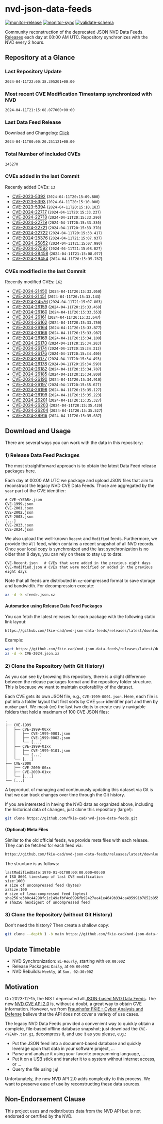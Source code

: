 # nvd-json-data-feeds

[![monitor-release](https://github.com/fkie-cad/nvd-json-data-feeds/actions/workflows/monitor_release.yml/badge.svg)](https://github.com/fkie-cad/nvd-json-data-feeds/actions/workflows/monitor_release.yml)
[![monitor-sync](https://github.com/fkie-cad/nvd-json-data-feeds/actions/workflows/monitor_sync.yml/badge.svg)](https://github.com/fkie-cad/nvd-json-data-feeds/actions/workflows/monitor_sync.yml)
[![validate-schema](https://github.com/fkie-cad/nvd-json-data-feeds/actions/workflows/validate_schema.yml/badge.svg)](https://github.com/fkie-cad/nvd-json-data-feeds/actions/workflows/validate_schema.yml)

Community reconstruction of the deprecated JSON NVD Data Feeds.
[Releases](https://github.com/fkie-cad/nvd-json-data-feeds/releases/latest) each day at 00:00 AM UTC.
Repository synchronizes with the NVD every 2 hours.

## Repository at a Glance

### Last Repository Update

```plain
2024-04-11T22:00:38.395201+00:00
```

### Most recent CVE Modification Timestamp synchronized with NVD

```plain
2024-04-11T21:15:08.077000+00:00
```

### Last Data Feed Release

Download and Changelog: [Click](https://github.com/fkie-cad/nvd-json-data-feeds/releases/latest)

```plain
2024-04-11T00:00:20.251121+00:00
```

### Total Number of included CVEs

```plain
245270
```

### CVEs added in the last Commit

Recently added CVEs: `13`

- [CVE-2023-5392](CVE-2023/CVE-2023-53xx/CVE-2023-5392.json) (`2024-04-11T20:15:09.800`)
- [CVE-2023-5393](CVE-2023/CVE-2023-53xx/CVE-2023-5393.json) (`2024-04-11T20:15:10.000`)
- [CVE-2023-5394](CVE-2023/CVE-2023-53xx/CVE-2023-5394.json) (`2024-04-11T20:15:10.183`)
- [CVE-2024-22717](CVE-2024/CVE-2024-227xx/CVE-2024-22717.json) (`2024-04-11T20:15:33.237`)
- [CVE-2024-22718](CVE-2024/CVE-2024-227xx/CVE-2024-22718.json) (`2024-04-11T20:15:33.290`)
- [CVE-2024-22719](CVE-2024/CVE-2024-227xx/CVE-2024-22719.json) (`2024-04-11T20:15:33.330`)
- [CVE-2024-22721](CVE-2024/CVE-2024-227xx/CVE-2024-22721.json) (`2024-04-11T20:15:33.370`)
- [CVE-2024-22722](CVE-2024/CVE-2024-227xx/CVE-2024-22722.json) (`2024-04-11T20:15:33.417`)
- [CVE-2024-25376](CVE-2024/CVE-2024-253xx/CVE-2024-25376.json) (`2024-04-11T21:15:07.937`)
- [CVE-2024-25852](CVE-2024/CVE-2024-258xx/CVE-2024-25852.json) (`2024-04-11T21:15:07.980`)
- [CVE-2024-27592](CVE-2024/CVE-2024-275xx/CVE-2024-27592.json) (`2024-04-11T21:15:08.027`)
- [CVE-2024-28458](CVE-2024/CVE-2024-284xx/CVE-2024-28458.json) (`2024-04-11T21:15:08.077`)
- [CVE-2024-29454](CVE-2024/CVE-2024-294xx/CVE-2024-29454.json) (`2024-04-11T20:15:35.767`)


### CVEs modified in the last Commit

Recently modified CVEs: `162`

- [CVE-2024-21450](CVE-2024/CVE-2024-214xx/CVE-2024-21450.json) (`2024-04-11T20:15:33.050`)
- [CVE-2024-21451](CVE-2024/CVE-2024-214xx/CVE-2024-21451.json) (`2024-04-11T20:15:33.143`)
- [CVE-2024-24576](CVE-2024/CVE-2024-245xx/CVE-2024-24576.json) (`2024-04-11T21:15:07.803`)
- [CVE-2024-26159](CVE-2024/CVE-2024-261xx/CVE-2024-26159.json) (`2024-04-11T20:15:33.460`)
- [CVE-2024-26160](CVE-2024/CVE-2024-261xx/CVE-2024-26160.json) (`2024-04-11T20:15:33.553`)
- [CVE-2024-26161](CVE-2024/CVE-2024-261xx/CVE-2024-26161.json) (`2024-04-11T20:15:33.647`)
- [CVE-2024-26162](CVE-2024/CVE-2024-261xx/CVE-2024-26162.json) (`2024-04-11T20:15:33.750`)
- [CVE-2024-26164](CVE-2024/CVE-2024-261xx/CVE-2024-26164.json) (`2024-04-11T20:15:33.877`)
- [CVE-2024-26166](CVE-2024/CVE-2024-261xx/CVE-2024-26166.json) (`2024-04-11T20:15:33.987`)
- [CVE-2024-26169](CVE-2024/CVE-2024-261xx/CVE-2024-26169.json) (`2024-04-11T20:15:34.100`)
- [CVE-2024-26170](CVE-2024/CVE-2024-261xx/CVE-2024-26170.json) (`2024-04-11T20:15:34.203`)
- [CVE-2024-26174](CVE-2024/CVE-2024-261xx/CVE-2024-26174.json) (`2024-04-11T20:15:34.313`)
- [CVE-2024-26176](CVE-2024/CVE-2024-261xx/CVE-2024-26176.json) (`2024-04-11T20:15:34.400`)
- [CVE-2024-26177](CVE-2024/CVE-2024-261xx/CVE-2024-26177.json) (`2024-04-11T20:15:34.493`)
- [CVE-2024-26178](CVE-2024/CVE-2024-261xx/CVE-2024-26178.json) (`2024-04-11T20:15:34.590`)
- [CVE-2024-26182](CVE-2024/CVE-2024-261xx/CVE-2024-26182.json) (`2024-04-11T20:15:34.707`)
- [CVE-2024-26185](CVE-2024/CVE-2024-261xx/CVE-2024-26185.json) (`2024-04-11T20:15:34.800`)
- [CVE-2024-26190](CVE-2024/CVE-2024-261xx/CVE-2024-26190.json) (`2024-04-11T20:15:34.910`)
- [CVE-2024-26197](CVE-2024/CVE-2024-261xx/CVE-2024-26197.json) (`2024-04-11T20:15:35.027`)
- [CVE-2024-26198](CVE-2024/CVE-2024-261xx/CVE-2024-26198.json) (`2024-04-11T20:15:35.127`)
- [CVE-2024-26199](CVE-2024/CVE-2024-261xx/CVE-2024-26199.json) (`2024-04-11T20:15:35.223`)
- [CVE-2024-26201](CVE-2024/CVE-2024-262xx/CVE-2024-26201.json) (`2024-04-11T20:15:35.327`)
- [CVE-2024-26203](CVE-2024/CVE-2024-262xx/CVE-2024-26203.json) (`2024-04-11T20:15:35.420`)
- [CVE-2024-26204](CVE-2024/CVE-2024-262xx/CVE-2024-26204.json) (`2024-04-11T20:15:35.527`)
- [CVE-2024-28916](CVE-2024/CVE-2024-289xx/CVE-2024-28916.json) (`2024-04-11T20:15:35.637`)


## Download and Usage

There are several ways you can work with the data in this repository:

### 1) Release Data Feed Packages

The most straightforward approach is to obtain the latest Data Feed release packages [here](https://github.com/fkie-cad/nvd-json-data-feeds/releases/latest).

Each day at 00:00 AM UTC we package and upload JSON files that aim to reconstruct the legacy NVD CVE Data Feeds.
Those are aggregated by the `year` part of the CVE identifier:

```
# CVE-<YEAR>.json
CVE-1999.json
CVE-2001.json
CVE-2002.json
CVE-2003.json
[...]
CVE-2023.json
CVE-2024.json
```

We also upload the well-known `Recent` and `Modified` feeds.
Furthermore, we provide the `All` feed, which contains a recent snapshot of all NVD records.
Once your local copy is synchronized and the last synchronization is no older than 8 days, you can rely on these to stay up to date:

```plain
CVE-Recent.json   # CVEs that were added in the previous eight days
CVE-Modified.json # CVEs that were modified or added in the previous eight days
```

Note that all feeds are distributed in `xz`-compressed format to save storage and bandwidth.
For decompression execute:

```sh
xz -d -k <feed>.json.xz
```

#### Automation using Release Data Feed Packages

You can fetch the latest releases for each package with the following static link layout:

```sh
https://github.com/fkie-cad/nvd-json-data-feeds/releases/latest/download/CVE-<YEAR>.json.xz
```

Example:

```sh
wget https://github.com/fkie-cad/nvd-json-data-feeds/releases/latest/download/CVE-2024.json.xz
xz -d -k CVE-2024.json.xz
```

### 2) Clone the Repository (with Git History)

As you can see by browsing this repository, there is a slight difference between the release packages format and the repository folder structure.
This is because we want to maintain explorability of the dataset.

Each CVE gets its own JSON file, e.g., `CVE-1999-0001.json`.
Here, each file is put into a folder layout that first sorts by CVE `year` identifier part and then by `number` part.
We mask (`xx`) the last two digits to create easily navigable folders that hold a maximum of 100 CVE JSON files:

```plain
.
├── CVE-1999
│   ├── CVE-1999-00xx
│   │   ├── CVE-1999-0001.json
│   │   ├── CVE-1999-0002.json
│   │   └── [...]
│   ├── CVE-1999-01xx
│   │   ├── CVE-1999-0101.json
│   │   └── [...]
│   └── [...]
├── CVE-2000
│   ├── CVE-2000-00xx
│   ├── CVE-2000-01xx
│   └── [...]
└── [...]
```

A byproduct of managing and continuously updating this dataset via Git is that we can track changes over time through the Git history.

If you are interested in having the NVD data as organized above, including the historical data of changes, just clone this repository (large!):

```sh
git clone https://github.com/fkie-cad/nvd-json-data-feeds.git
```

#### (Optional) Meta Files

Similar to the old official feeds, we provide meta files with each release. They can be fetched for each feed via:

```sh
https://github.com/fkie-cad/nvd-json-data-feeds/releases/latest/download/CVE-<YEAR>.meta
```

The structure is as follows:

```plain
lastModifiedDate:1970-01-01T00:00:00.000+00:00                          # ISO 8601 timestamp of last CVE modification
size:1000                                                               # size of uncompressed feed (bytes)
xzSize:100                                                              # size of lzma-compressed feed (bytes)
sha256:e3b0c44298fc1c149afbf4c8996fb92427ae41e4649b934ca495991b7852b855 # sha256 hexdigest of uncompressed feed
```

### 3) Clone the Repository (without Git History)

Don't need the history? Then create a shallow copy:

```sh
git clone --depth 1 -b main https://github.com/fkie-cad/nvd-json-data-feeds.git
```


## Update Timetable

* NVD Synchronization: `Bi-Hourly`, starting with `00:00:00Z`
* Release Packages: `Daily`, at `00:00:00Z`
* NVD Rebuilds: `Weekly`, at `Sun, 02:30:00Z`


## Motivation

On 2023-12-15, the NIST deprecated all [JSON-based NVD Data Feeds](https://nvd.nist.gov/vuln/data-feeds#divRetirementBanner-1).
The new [NVD CVE API 2.0](https://nvd.nist.gov/developers/vulnerabilities) is, without a doubt, a great way to obtain CVE information.
However, we from [Fraunhofer FKIE - Cyber Analysis and Defense](https://www.fkie.fraunhofer.de/en/departments/cad.html) believe that the API does not cover a variety of use cases.

The legacy NVD Data Feeds provided a convenient way to quickly obtain a complete, file-based offline database snapshot; just download the `CVE-<YEAR>.tar.gz`, decompress it, and use it as you please, e.g.:

- Put the JSON feed into a document-based database and quickly leverage upon that data in your software project, ...
- Parse and analyze it using your favorite programming language, ...
- Put it on a USB stick and transfer it to a system without internet access, or ...
- Query the file using `jq`!

Unfortunately, the new NVD API 2.0 adds complexity to this process.
We want to preserve ease of use by reconstructing these data sources.

## Non-Endorsement Clause

This project uses and redistributes data from the NVD API but is not endorsed or certified by the NVD.